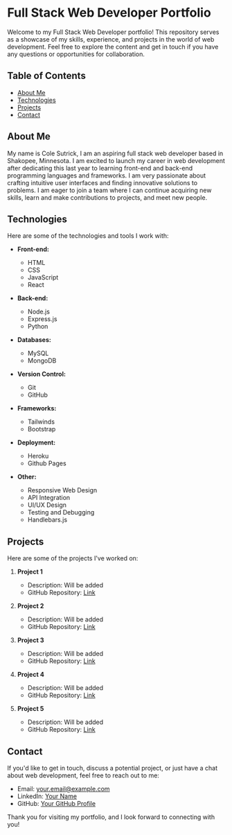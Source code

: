 # Full Stack Web Developer Portfolio

Welcome to my Full Stack Web Developer portfolio! This repository serves as a showcase of my skills, experience, and projects in the world of web development. Feel free to explore the content and get in touch if you have any questions or opportunities for collaboration.

## Table of Contents

- [About Me](#about-me)
- [Technologies](#technologies)
- [Projects](#projects)
- [Contact](#contact)

## About Me

My name is Cole Sutrick, I am an aspiring full stack web developer based in Shakopee, Minnesota. I am excited to launch my career in web development after dedicating this last year to learning front-end and back-end programming languages and frameworks. I am very passionate about crafting intuitive user interfaces and finding innovative solutions to problems. I am eager to join a team where I can continue acquiring new skills, learn and make contributions to projects, and meet new people.

## Technologies

Here are some of the technologies and tools I work with:

- **Front-end:**
  - HTML
  - CSS
  - JavaScript
  - React

- **Back-end:**
  - Node.js
  - Express.js
  - Python

- **Databases:**
  - MySQL
  - MongoDB

- **Version Control:**
  - Git
  - GitHub

- **Frameworks:**
  - Tailwinds
  - Bootstrap

- **Deployment:**
  - Heroku
  - Github Pages

- **Other:**
  - Responsive Web Design
  - API Integration
  - UI/UX Design
  - Testing and Debugging
  - Handlebars.js

## Projects

Here are some of the projects I've worked on:

1. **Project 1**
   - Description: Will be added
   - GitHub Repository: [Link](https://github.com/csutrick)

2. **Project 2**
   - Description: Will be added
   - GitHub Repository: [Link](https://github.com/csutrick)

3. **Project 3**
   - Description: Will be added
   - GitHub Repository: [Link](https://github.com/csutrick)

4. **Project 4**
   - Description: Will be added
   - GitHub Repository: [Link](https://github.com/csutrick)

5. **Project 5**
   - Description: Will be added
   - GitHub Repository: [Link](https://github.com/csutrick)

## Contact

If you'd like to get in touch, discuss a potential project, or just have a chat about web development, feel free to reach out to me:

- Email: [your.email@example.com](csutrick@gmail.com)
- LinkedIn: [Your Name](https://www.linkedin.com/in/cole-sutrick-b79b60263/)
- GitHub: [Your GitHub Profile](https://github.com/csutrick)

Thank you for visiting my portfolio, and I look forward to connecting with you!
